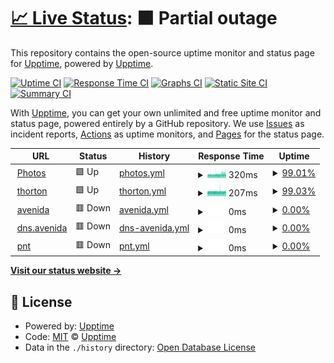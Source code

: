 # [📈 Live Status](https://demo.upptime.js.org): <!--live status--> **🟧 Partial outage**

This repository contains the open-source uptime monitor and status page for [Upptime](https://upptime.js.org), powered by [Upptime](https://github.com/upptime/upptime).

[![Uptime CI](https://github.com/truongsinh/upptime.truongsinh.pro/workflows/Uptime%20CI/badge.svg)](https://github.com/truongsinh/upptime.truongsinh.pro/actions?query=workflow%3A%22Uptime+CI%22)
[![Response Time CI](https://github.com/truongsinh/upptime.truongsinh.pro/workflows/Response%20Time%20CI/badge.svg)](https://github.com/truongsinh/upptime.truongsinh.pro/actions?query=workflow%3A%22Response+Time+CI%22)
[![Graphs CI](https://github.com/truongsinh/upptime.truongsinh.pro/workflows/Graphs%20CI/badge.svg)](https://github.com/truongsinh/upptime.truongsinh.pro/actions?query=workflow%3A%22Graphs+CI%22)
[![Static Site CI](https://github.com/truongsinh/upptime.truongsinh.pro/workflows/Static%20Site%20CI/badge.svg)](https://github.com/truongsinh/upptime.truongsinh.pro/actions?query=workflow%3A%22Static+Site+CI%22)
[![Summary CI](https://github.com/truongsinh/upptime.truongsinh.pro/workflows/Summary%20CI/badge.svg)](https://github.com/truongsinh/upptime.truongsinh.pro/actions?query=workflow%3A%22Summary+CI%22)

With [Upptime](https://upptime.js.org), you can get your own unlimited and free uptime monitor and status page, powered entirely by a GitHub repository. We use [Issues](https://github.com/upptime/upptime/issues) as incident reports, [Actions](https://github.com/truongsinh/upptime.truongsinh.pro/actions) as uptime monitors, and [Pages](https://demo.upptime.js.org) for the status page.

<!--start: status pages-->
<!-- This summary is generated by Upptime (https://github.com/upptime/upptime) -->
<!-- Do not edit this manually, your changes will be overwritten -->
<!-- prettier-ignore -->
| URL | Status | History | Response Time | Uptime |
| --- | ------ | ------- | ------------- | ------ |
| <img alt="" src="https://icons.duckduckgo.com/ip3/photos.truongsinh.pro.ico" height="13"> [Photos](https://photos.truongsinh.pro) | 🟩 Up | [photos.yml](https://github.com/truongsinh/upptime.truongsinh.pro/commits/HEAD/history/photos.yml) | <details><summary><img alt="Response time graph" src="./graphs/photos/response-time-week.png" height="20"> 320ms</summary><br><a href="https://upptime.truongsinh.pro/history/photos"><img alt="Response time 505" src="https://img.shields.io/endpoint?url=https%3A%2F%2Fraw.githubusercontent.com%2Ftruongsinh%2Fupptime.truongsinh.pro%2FHEAD%2Fapi%2Fphotos%2Fresponse-time.json"></a><br><a href="https://upptime.truongsinh.pro/history/photos"><img alt="24-hour response time 349" src="https://img.shields.io/endpoint?url=https%3A%2F%2Fraw.githubusercontent.com%2Ftruongsinh%2Fupptime.truongsinh.pro%2FHEAD%2Fapi%2Fphotos%2Fresponse-time-day.json"></a><br><a href="https://upptime.truongsinh.pro/history/photos"><img alt="7-day response time 320" src="https://img.shields.io/endpoint?url=https%3A%2F%2Fraw.githubusercontent.com%2Ftruongsinh%2Fupptime.truongsinh.pro%2FHEAD%2Fapi%2Fphotos%2Fresponse-time-week.json"></a><br><a href="https://upptime.truongsinh.pro/history/photos"><img alt="30-day response time 353" src="https://img.shields.io/endpoint?url=https%3A%2F%2Fraw.githubusercontent.com%2Ftruongsinh%2Fupptime.truongsinh.pro%2FHEAD%2Fapi%2Fphotos%2Fresponse-time-month.json"></a><br><a href="https://upptime.truongsinh.pro/history/photos"><img alt="1-year response time 503" src="https://img.shields.io/endpoint?url=https%3A%2F%2Fraw.githubusercontent.com%2Ftruongsinh%2Fupptime.truongsinh.pro%2FHEAD%2Fapi%2Fphotos%2Fresponse-time-year.json"></a></details> | <details><summary><a href="https://upptime.truongsinh.pro/history/photos">99.01%</a></summary><a href="https://upptime.truongsinh.pro/history/photos"><img alt="All-time uptime 77.57%" src="https://img.shields.io/endpoint?url=https%3A%2F%2Fraw.githubusercontent.com%2Ftruongsinh%2Fupptime.truongsinh.pro%2FHEAD%2Fapi%2Fphotos%2Fuptime.json"></a><br><a href="https://upptime.truongsinh.pro/history/photos"><img alt="24-hour uptime 93.09%" src="https://img.shields.io/endpoint?url=https%3A%2F%2Fraw.githubusercontent.com%2Ftruongsinh%2Fupptime.truongsinh.pro%2FHEAD%2Fapi%2Fphotos%2Fuptime-day.json"></a><br><a href="https://upptime.truongsinh.pro/history/photos"><img alt="7-day uptime 99.01%" src="https://img.shields.io/endpoint?url=https%3A%2F%2Fraw.githubusercontent.com%2Ftruongsinh%2Fupptime.truongsinh.pro%2FHEAD%2Fapi%2Fphotos%2Fuptime-week.json"></a><br><a href="https://upptime.truongsinh.pro/history/photos"><img alt="30-day uptime 58.57%" src="https://img.shields.io/endpoint?url=https%3A%2F%2Fraw.githubusercontent.com%2Ftruongsinh%2Fupptime.truongsinh.pro%2FHEAD%2Fapi%2Fphotos%2Fuptime-month.json"></a><br><a href="https://upptime.truongsinh.pro/history/photos"><img alt="1-year uptime 73.99%" src="https://img.shields.io/endpoint?url=https%3A%2F%2Fraw.githubusercontent.com%2Ftruongsinh%2Fupptime.truongsinh.pro%2FHEAD%2Fapi%2Fphotos%2Fuptime-year.json"></a></details>
| <img alt="" src="https://icons.duckduckgo.com/ip3/photos.thornton.truongsinh.pro.ico" height="13"> [thorton](https://photos.thornton.truongsinh.pro) | 🟩 Up | [thorton.yml](https://github.com/truongsinh/upptime.truongsinh.pro/commits/HEAD/history/thorton.yml) | <details><summary><img alt="Response time graph" src="./graphs/thorton/response-time-week.png" height="20"> 207ms</summary><br><a href="https://upptime.truongsinh.pro/history/thorton"><img alt="Response time 243" src="https://img.shields.io/endpoint?url=https%3A%2F%2Fraw.githubusercontent.com%2Ftruongsinh%2Fupptime.truongsinh.pro%2FHEAD%2Fapi%2Fthorton%2Fresponse-time.json"></a><br><a href="https://upptime.truongsinh.pro/history/thorton"><img alt="24-hour response time 224" src="https://img.shields.io/endpoint?url=https%3A%2F%2Fraw.githubusercontent.com%2Ftruongsinh%2Fupptime.truongsinh.pro%2FHEAD%2Fapi%2Fthorton%2Fresponse-time-day.json"></a><br><a href="https://upptime.truongsinh.pro/history/thorton"><img alt="7-day response time 207" src="https://img.shields.io/endpoint?url=https%3A%2F%2Fraw.githubusercontent.com%2Ftruongsinh%2Fupptime.truongsinh.pro%2FHEAD%2Fapi%2Fthorton%2Fresponse-time-week.json"></a><br><a href="https://upptime.truongsinh.pro/history/thorton"><img alt="30-day response time 222" src="https://img.shields.io/endpoint?url=https%3A%2F%2Fraw.githubusercontent.com%2Ftruongsinh%2Fupptime.truongsinh.pro%2FHEAD%2Fapi%2Fthorton%2Fresponse-time-month.json"></a><br><a href="https://upptime.truongsinh.pro/history/thorton"><img alt="1-year response time 243" src="https://img.shields.io/endpoint?url=https%3A%2F%2Fraw.githubusercontent.com%2Ftruongsinh%2Fupptime.truongsinh.pro%2FHEAD%2Fapi%2Fthorton%2Fresponse-time-year.json"></a></details> | <details><summary><a href="https://upptime.truongsinh.pro/history/thorton">99.03%</a></summary><a href="https://upptime.truongsinh.pro/history/thorton"><img alt="All-time uptime 44.74%" src="https://img.shields.io/endpoint?url=https%3A%2F%2Fraw.githubusercontent.com%2Ftruongsinh%2Fupptime.truongsinh.pro%2FHEAD%2Fapi%2Fthorton%2Fuptime.json"></a><br><a href="https://upptime.truongsinh.pro/history/thorton"><img alt="24-hour uptime 93.19%" src="https://img.shields.io/endpoint?url=https%3A%2F%2Fraw.githubusercontent.com%2Ftruongsinh%2Fupptime.truongsinh.pro%2FHEAD%2Fapi%2Fthorton%2Fuptime-day.json"></a><br><a href="https://upptime.truongsinh.pro/history/thorton"><img alt="7-day uptime 99.03%" src="https://img.shields.io/endpoint?url=https%3A%2F%2Fraw.githubusercontent.com%2Ftruongsinh%2Fupptime.truongsinh.pro%2FHEAD%2Fapi%2Fthorton%2Fuptime-week.json"></a><br><a href="https://upptime.truongsinh.pro/history/thorton"><img alt="30-day uptime 58.58%" src="https://img.shields.io/endpoint?url=https%3A%2F%2Fraw.githubusercontent.com%2Ftruongsinh%2Fupptime.truongsinh.pro%2FHEAD%2Fapi%2Fthorton%2Fuptime-month.json"></a><br><a href="https://upptime.truongsinh.pro/history/thorton"><img alt="1-year uptime 51.61%" src="https://img.shields.io/endpoint?url=https%3A%2F%2Fraw.githubusercontent.com%2Ftruongsinh%2Fupptime.truongsinh.pro%2FHEAD%2Fapi%2Fthorton%2Fuptime-year.json"></a></details>
| <img alt="" src="https://icons.duckduckgo.com/ip3/photos.avenida.truongsinh.pro.ico" height="13"> [avenida](https://photos.avenida.truongsinh.pro) | 🟥 Down | [avenida.yml](https://github.com/truongsinh/upptime.truongsinh.pro/commits/HEAD/history/avenida.yml) | <details><summary><img alt="Response time graph" src="./graphs/avenida/response-time-week.png" height="20"> 0ms</summary><br><a href="https://upptime.truongsinh.pro/history/avenida"><img alt="Response time 289" src="https://img.shields.io/endpoint?url=https%3A%2F%2Fraw.githubusercontent.com%2Ftruongsinh%2Fupptime.truongsinh.pro%2FHEAD%2Fapi%2Favenida%2Fresponse-time.json"></a><br><a href="https://upptime.truongsinh.pro/history/avenida"><img alt="24-hour response time 0" src="https://img.shields.io/endpoint?url=https%3A%2F%2Fraw.githubusercontent.com%2Ftruongsinh%2Fupptime.truongsinh.pro%2FHEAD%2Fapi%2Favenida%2Fresponse-time-day.json"></a><br><a href="https://upptime.truongsinh.pro/history/avenida"><img alt="7-day response time 0" src="https://img.shields.io/endpoint?url=https%3A%2F%2Fraw.githubusercontent.com%2Ftruongsinh%2Fupptime.truongsinh.pro%2FHEAD%2Fapi%2Favenida%2Fresponse-time-week.json"></a><br><a href="https://upptime.truongsinh.pro/history/avenida"><img alt="30-day response time 0" src="https://img.shields.io/endpoint?url=https%3A%2F%2Fraw.githubusercontent.com%2Ftruongsinh%2Fupptime.truongsinh.pro%2FHEAD%2Fapi%2Favenida%2Fresponse-time-month.json"></a><br><a href="https://upptime.truongsinh.pro/history/avenida"><img alt="1-year response time 289" src="https://img.shields.io/endpoint?url=https%3A%2F%2Fraw.githubusercontent.com%2Ftruongsinh%2Fupptime.truongsinh.pro%2FHEAD%2Fapi%2Favenida%2Fresponse-time-year.json"></a></details> | <details><summary><a href="https://upptime.truongsinh.pro/history/avenida">0.00%</a></summary><a href="https://upptime.truongsinh.pro/history/avenida"><img alt="All-time uptime 27.45%" src="https://img.shields.io/endpoint?url=https%3A%2F%2Fraw.githubusercontent.com%2Ftruongsinh%2Fupptime.truongsinh.pro%2FHEAD%2Fapi%2Favenida%2Fuptime.json"></a><br><a href="https://upptime.truongsinh.pro/history/avenida"><img alt="24-hour uptime 0.00%" src="https://img.shields.io/endpoint?url=https%3A%2F%2Fraw.githubusercontent.com%2Ftruongsinh%2Fupptime.truongsinh.pro%2FHEAD%2Fapi%2Favenida%2Fuptime-day.json"></a><br><a href="https://upptime.truongsinh.pro/history/avenida"><img alt="7-day uptime 0.00%" src="https://img.shields.io/endpoint?url=https%3A%2F%2Fraw.githubusercontent.com%2Ftruongsinh%2Fupptime.truongsinh.pro%2FHEAD%2Fapi%2Favenida%2Fuptime-week.json"></a><br><a href="https://upptime.truongsinh.pro/history/avenida"><img alt="30-day uptime 1.38%" src="https://img.shields.io/endpoint?url=https%3A%2F%2Fraw.githubusercontent.com%2Ftruongsinh%2Fupptime.truongsinh.pro%2FHEAD%2Fapi%2Favenida%2Fuptime-month.json"></a><br><a href="https://upptime.truongsinh.pro/history/avenida"><img alt="1-year uptime 27.45%" src="https://img.shields.io/endpoint?url=https%3A%2F%2Fraw.githubusercontent.com%2Ftruongsinh%2Fupptime.truongsinh.pro%2FHEAD%2Fapi%2Favenida%2Fuptime-year.json"></a></details>
| <img alt="" src="https://icons.duckduckgo.com/ip3/dns.avenida.truongsinh.pro.ico" height="13"> [dns.avenida](https://dns.avenida.truongsinh.pro/ready) | 🟥 Down | [dns-avenida.yml](https://github.com/truongsinh/upptime.truongsinh.pro/commits/HEAD/history/dns-avenida.yml) | <details><summary><img alt="Response time graph" src="./graphs/dns-avenida/response-time-week.png" height="20"> 0ms</summary><br><a href="https://upptime.truongsinh.pro/history/dns-avenida"><img alt="Response time 272" src="https://img.shields.io/endpoint?url=https%3A%2F%2Fraw.githubusercontent.com%2Ftruongsinh%2Fupptime.truongsinh.pro%2FHEAD%2Fapi%2Fdns-avenida%2Fresponse-time.json"></a><br><a href="https://upptime.truongsinh.pro/history/dns-avenida"><img alt="24-hour response time 0" src="https://img.shields.io/endpoint?url=https%3A%2F%2Fraw.githubusercontent.com%2Ftruongsinh%2Fupptime.truongsinh.pro%2FHEAD%2Fapi%2Fdns-avenida%2Fresponse-time-day.json"></a><br><a href="https://upptime.truongsinh.pro/history/dns-avenida"><img alt="7-day response time 0" src="https://img.shields.io/endpoint?url=https%3A%2F%2Fraw.githubusercontent.com%2Ftruongsinh%2Fupptime.truongsinh.pro%2FHEAD%2Fapi%2Fdns-avenida%2Fresponse-time-week.json"></a><br><a href="https://upptime.truongsinh.pro/history/dns-avenida"><img alt="30-day response time 0" src="https://img.shields.io/endpoint?url=https%3A%2F%2Fraw.githubusercontent.com%2Ftruongsinh%2Fupptime.truongsinh.pro%2FHEAD%2Fapi%2Fdns-avenida%2Fresponse-time-month.json"></a><br><a href="https://upptime.truongsinh.pro/history/dns-avenida"><img alt="1-year response time 272" src="https://img.shields.io/endpoint?url=https%3A%2F%2Fraw.githubusercontent.com%2Ftruongsinh%2Fupptime.truongsinh.pro%2FHEAD%2Fapi%2Fdns-avenida%2Fresponse-time-year.json"></a></details> | <details><summary><a href="https://upptime.truongsinh.pro/history/dns-avenida">0.00%</a></summary><a href="https://upptime.truongsinh.pro/history/dns-avenida"><img alt="All-time uptime 16.84%" src="https://img.shields.io/endpoint?url=https%3A%2F%2Fraw.githubusercontent.com%2Ftruongsinh%2Fupptime.truongsinh.pro%2FHEAD%2Fapi%2Fdns-avenida%2Fuptime.json"></a><br><a href="https://upptime.truongsinh.pro/history/dns-avenida"><img alt="24-hour uptime 0.00%" src="https://img.shields.io/endpoint?url=https%3A%2F%2Fraw.githubusercontent.com%2Ftruongsinh%2Fupptime.truongsinh.pro%2FHEAD%2Fapi%2Fdns-avenida%2Fuptime-day.json"></a><br><a href="https://upptime.truongsinh.pro/history/dns-avenida"><img alt="7-day uptime 0.00%" src="https://img.shields.io/endpoint?url=https%3A%2F%2Fraw.githubusercontent.com%2Ftruongsinh%2Fupptime.truongsinh.pro%2FHEAD%2Fapi%2Fdns-avenida%2Fuptime-week.json"></a><br><a href="https://upptime.truongsinh.pro/history/dns-avenida"><img alt="30-day uptime 1.38%" src="https://img.shields.io/endpoint?url=https%3A%2F%2Fraw.githubusercontent.com%2Ftruongsinh%2Fupptime.truongsinh.pro%2FHEAD%2Fapi%2Fdns-avenida%2Fuptime-month.json"></a><br><a href="https://upptime.truongsinh.pro/history/dns-avenida"><img alt="1-year uptime 16.84%" src="https://img.shields.io/endpoint?url=https%3A%2F%2Fraw.githubusercontent.com%2Ftruongsinh%2Fupptime.truongsinh.pro%2FHEAD%2Fapi%2Fdns-avenida%2Fuptime-year.json"></a></details>
| <img alt="" src="https://icons.duckduckgo.com/ip3/photos.pnt.truongsinh.pro.ico" height="13"> [pnt](https://photos.pnt.truongsinh.pro) | 🟥 Down | [pnt.yml](https://github.com/truongsinh/upptime.truongsinh.pro/commits/HEAD/history/pnt.yml) | <details><summary><img alt="Response time graph" src="./graphs/pnt/response-time-week.png" height="20"> 0ms</summary><br><a href="https://upptime.truongsinh.pro/history/pnt"><img alt="Response time 1018" src="https://img.shields.io/endpoint?url=https%3A%2F%2Fraw.githubusercontent.com%2Ftruongsinh%2Fupptime.truongsinh.pro%2FHEAD%2Fapi%2Fpnt%2Fresponse-time.json"></a><br><a href="https://upptime.truongsinh.pro/history/pnt"><img alt="24-hour response time 0" src="https://img.shields.io/endpoint?url=https%3A%2F%2Fraw.githubusercontent.com%2Ftruongsinh%2Fupptime.truongsinh.pro%2FHEAD%2Fapi%2Fpnt%2Fresponse-time-day.json"></a><br><a href="https://upptime.truongsinh.pro/history/pnt"><img alt="7-day response time 0" src="https://img.shields.io/endpoint?url=https%3A%2F%2Fraw.githubusercontent.com%2Ftruongsinh%2Fupptime.truongsinh.pro%2FHEAD%2Fapi%2Fpnt%2Fresponse-time-week.json"></a><br><a href="https://upptime.truongsinh.pro/history/pnt"><img alt="30-day response time 0" src="https://img.shields.io/endpoint?url=https%3A%2F%2Fraw.githubusercontent.com%2Ftruongsinh%2Fupptime.truongsinh.pro%2FHEAD%2Fapi%2Fpnt%2Fresponse-time-month.json"></a><br><a href="https://upptime.truongsinh.pro/history/pnt"><img alt="1-year response time 1018" src="https://img.shields.io/endpoint?url=https%3A%2F%2Fraw.githubusercontent.com%2Ftruongsinh%2Fupptime.truongsinh.pro%2FHEAD%2Fapi%2Fpnt%2Fresponse-time-year.json"></a></details> | <details><summary><a href="https://upptime.truongsinh.pro/history/pnt">0.00%</a></summary><a href="https://upptime.truongsinh.pro/history/pnt"><img alt="All-time uptime 13.94%" src="https://img.shields.io/endpoint?url=https%3A%2F%2Fraw.githubusercontent.com%2Ftruongsinh%2Fupptime.truongsinh.pro%2FHEAD%2Fapi%2Fpnt%2Fuptime.json"></a><br><a href="https://upptime.truongsinh.pro/history/pnt"><img alt="24-hour uptime 0.00%" src="https://img.shields.io/endpoint?url=https%3A%2F%2Fraw.githubusercontent.com%2Ftruongsinh%2Fupptime.truongsinh.pro%2FHEAD%2Fapi%2Fpnt%2Fuptime-day.json"></a><br><a href="https://upptime.truongsinh.pro/history/pnt"><img alt="7-day uptime 0.00%" src="https://img.shields.io/endpoint?url=https%3A%2F%2Fraw.githubusercontent.com%2Ftruongsinh%2Fupptime.truongsinh.pro%2FHEAD%2Fapi%2Fpnt%2Fuptime-week.json"></a><br><a href="https://upptime.truongsinh.pro/history/pnt"><img alt="30-day uptime 1.38%" src="https://img.shields.io/endpoint?url=https%3A%2F%2Fraw.githubusercontent.com%2Ftruongsinh%2Fupptime.truongsinh.pro%2FHEAD%2Fapi%2Fpnt%2Fuptime-month.json"></a><br><a href="https://upptime.truongsinh.pro/history/pnt"><img alt="1-year uptime 9.65%" src="https://img.shields.io/endpoint?url=https%3A%2F%2Fraw.githubusercontent.com%2Ftruongsinh%2Fupptime.truongsinh.pro%2FHEAD%2Fapi%2Fpnt%2Fuptime-year.json"></a></details>

<!--end: status pages-->

[**Visit our status website →**](https://demo.upptime.js.org)

## 📄 License

- Powered by: [Upptime](https://github.com/upptime/upptime)
- Code: [MIT](./LICENSE) © [Upptime](https://upptime.js.org)
- Data in the `./history` directory: [Open Database License](https://opendatacommons.org/licenses/odbl/1-0/)
